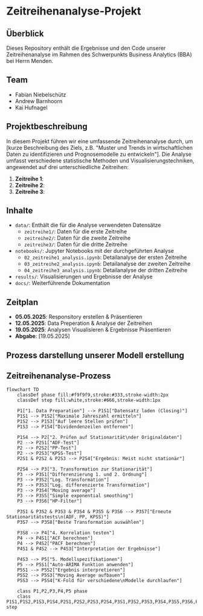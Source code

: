 # Zeitreihenanalyse-Projekt

## Überblick
Dieses Repository enthält die Ergebnisse und den Code unserer Zeitreihenanalyse im Rahmen des Schwerpunkts Business Analytics (BBA) bei Herrn Menden.

## Team
- Fabian Niebelschütz
- Andrew Barnhoorn
- Kai Hufnagel

## Projektbeschreibung
In diesem Projekt führen wir eine umfassende Zeitreihenanalyse durch, um [kurze Beschreibung des Ziels, z.B. "Muster und Trends in wirtschaftlichen Daten zu identifizieren und Prognosemodelle zu entwickeln"]. Die Analyse umfasst verschiedene statistische Methoden und Visualisierungstechniken, angewendet auf drei unterschiedliche Zeitreihen:

1. **Zeitreihe 1**:
2. **Zeitreihe 2**:
3. **Zeitreihe 3**:

## Inhalte
- `data/`: Enthält die für die Analyse verwendeten Datensätze
  - `zeitreihe1/`: Daten für die erste Zeitreihe
  - `zeitreihe2/`: Daten für die zweite Zeitreihe
  - `zeitreihe3/`: Daten für die dritte Zeitreihe
- `notebooks/`: Jupyter Notebooks mit der durchgeführten Analyse
  - `02_zeitreihe1_analysis.ipynb`: Detailanalyse der ersten Zeitreihe
  - `03_zeitreihe2_analysis.ipynb`: Detailanalyse der zweiten Zeitreihe
  - `04_zeitreihe3_analysis.ipynb`: Detailanalyse der dritten Zeitreihe
- `results/`: Visualisierungen und Ergebnisse der Analyse
- `docs/`: Weiterführende Dokumentation

## Zeitplan
- **05.05.2025**: Responsitory erstellen & Präsentieren
- **12.05.2025**: Data Preperation & Analyse der Zeitreihen
- **19.05.2025**: Analysen Visualisieren & Ergebnisse Präsentieren
- **Abgabe**: [19.05.2025]

## Prozess darstellung unserer Modell erstellung

## Zeitreihenanalyse-Prozess

```mermaid
flowchart TD
    classDef phase fill:#f9f9f9,stroke:#333,stroke-width:2px
    classDef step fill:white,stroke:#666,stroke-width:1px
    
    P1["1. Data Preparation"] --> P1S1["Datensatz laden (Closing)"]
    P1S1 --> P1S2["Maximale Jahreszahl ermitteln"]
    P1S2 --> P1S3["Auf leere Stellen prüfen"]
    P1S3 --> P1S4["Dividendenzeilen entfernen"]
    
    P1S4 --> P2["2. Prüfen auf Stationarität\nder Originaldaten"]
    P2 --> P2S1["ADF-Test"]
    P2 --> P2S2["PP-Test"]
    P2 --> P2S3["KPSS-Test"]
    P2S1 & P2S2 & P2S3 --> P2S4["Ergebnis: Meist nicht stationär"]
    
    P2S4 --> P3["3. Transformation zur Stationarität"]
    P3 --> P3S1["Differenzierung 1. und 2. Ordnung"]
    P3 --> P3S2["Log. Transformation"]
    P3 --> P3S3["Log. differenzierte Transformation"]
    P3 --> P3S4["Moving average"]
    P3 --> P3S5["Simple exponential smoothing"]
    P3 --> P3S6["HP-Filter"]
    
    P3S1 & P3S2 & P3S3 & P3S4 & P3S5 & P3S6 --> P3S7["Erneute Stationaritätstests\n(ADF, PP, KPSS)"]
    P3S7 --> P3S8["Beste Transformation auswählen"]
    
    P3S8 --> P4["4. Korrelation testen"]
    P4 --> P4S1["ACF berechnen"]
    P4 --> P4S2["PACF berechnen"]
    P4S1 & P4S2 --> P4S3["Interpretation der Ergebnisse"]
    
    P4S3 --> P5["5. Modellspezifikationen"]
    P5 --> P5S1["Auto-ARIMA Funktion anwenden"]
    P5S1 --> P5S2["Ergebnis interpretieren"]
    P5S2 --> P5S3["Moving Average aufbauen"]
    P5S3 --> P5S4["K-Fold für verschiedene\nModelle durchlaufen"]
    
    class P1,P2,P3,P4,P5 phase
    class P1S1,P1S2,P1S3,P1S4,P2S1,P2S2,P2S3,P2S4,P3S1,P3S2,P3S3,P3S4,P3S5,P3S6,P3S7,P3S8,P4S1,P4S2,P4S3,P5S1,P5S2,P5S3,P5S4 step
```

